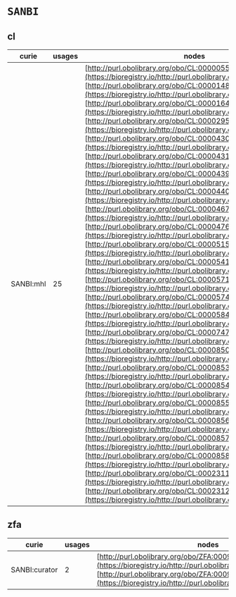 # `SANBI`
## cl
| curie     |   usages | nodes                                                                                                                                                                                                                                                                                                                                                                                                                                                                                                                                                                                                                                                                                                                                                                                                                                                                                                                                                                                                                                                                                                                                                                                                                                                                                                                                                                                                                                                                                                                                                                                                                                                                                                                                                                                                                                                                                                                                                                                                                                                                                                                                                                                                                                                                                                                                                                                                                                                                                                                                                                                                                                                                                                                                                                                                                                                                                 |
|-----------|----------|---------------------------------------------------------------------------------------------------------------------------------------------------------------------------------------------------------------------------------------------------------------------------------------------------------------------------------------------------------------------------------------------------------------------------------------------------------------------------------------------------------------------------------------------------------------------------------------------------------------------------------------------------------------------------------------------------------------------------------------------------------------------------------------------------------------------------------------------------------------------------------------------------------------------------------------------------------------------------------------------------------------------------------------------------------------------------------------------------------------------------------------------------------------------------------------------------------------------------------------------------------------------------------------------------------------------------------------------------------------------------------------------------------------------------------------------------------------------------------------------------------------------------------------------------------------------------------------------------------------------------------------------------------------------------------------------------------------------------------------------------------------------------------------------------------------------------------------------------------------------------------------------------------------------------------------------------------------------------------------------------------------------------------------------------------------------------------------------------------------------------------------------------------------------------------------------------------------------------------------------------------------------------------------------------------------------------------------------------------------------------------------------------------------------------------------------------------------------------------------------------------------------------------------------------------------------------------------------------------------------------------------------------------------------------------------------------------------------------------------------------------------------------------------------------------------------------------------------------------------------------------------|
| SANBI:mhl |       25 | [http://purl.obolibrary.org/obo/CL:0000055](https://bioregistry.io/http://purl.obolibrary.org/obo/CL:0000055), [http://purl.obolibrary.org/obo/CL:0000148](https://bioregistry.io/http://purl.obolibrary.org/obo/CL:0000148), [http://purl.obolibrary.org/obo/CL:0000164](https://bioregistry.io/http://purl.obolibrary.org/obo/CL:0000164), [http://purl.obolibrary.org/obo/CL:0000295](https://bioregistry.io/http://purl.obolibrary.org/obo/CL:0000295), [http://purl.obolibrary.org/obo/CL:0000430](https://bioregistry.io/http://purl.obolibrary.org/obo/CL:0000430), [http://purl.obolibrary.org/obo/CL:0000431](https://bioregistry.io/http://purl.obolibrary.org/obo/CL:0000431), [http://purl.obolibrary.org/obo/CL:0000439](https://bioregistry.io/http://purl.obolibrary.org/obo/CL:0000439), [http://purl.obolibrary.org/obo/CL:0000440](https://bioregistry.io/http://purl.obolibrary.org/obo/CL:0000440), [http://purl.obolibrary.org/obo/CL:0000467](https://bioregistry.io/http://purl.obolibrary.org/obo/CL:0000467), [http://purl.obolibrary.org/obo/CL:0000476](https://bioregistry.io/http://purl.obolibrary.org/obo/CL:0000476), [http://purl.obolibrary.org/obo/CL:0000515](https://bioregistry.io/http://purl.obolibrary.org/obo/CL:0000515), [http://purl.obolibrary.org/obo/CL:0000541](https://bioregistry.io/http://purl.obolibrary.org/obo/CL:0000541), [http://purl.obolibrary.org/obo/CL:0000571](https://bioregistry.io/http://purl.obolibrary.org/obo/CL:0000571), [http://purl.obolibrary.org/obo/CL:0000574](https://bioregistry.io/http://purl.obolibrary.org/obo/CL:0000574), [http://purl.obolibrary.org/obo/CL:0000584](https://bioregistry.io/http://purl.obolibrary.org/obo/CL:0000584), [http://purl.obolibrary.org/obo/CL:0000747](https://bioregistry.io/http://purl.obolibrary.org/obo/CL:0000747), [http://purl.obolibrary.org/obo/CL:0000850](https://bioregistry.io/http://purl.obolibrary.org/obo/CL:0000850), [http://purl.obolibrary.org/obo/CL:0000853](https://bioregistry.io/http://purl.obolibrary.org/obo/CL:0000853), [http://purl.obolibrary.org/obo/CL:0000854](https://bioregistry.io/http://purl.obolibrary.org/obo/CL:0000854), [http://purl.obolibrary.org/obo/CL:0000855](https://bioregistry.io/http://purl.obolibrary.org/obo/CL:0000855), [http://purl.obolibrary.org/obo/CL:0000856](https://bioregistry.io/http://purl.obolibrary.org/obo/CL:0000856), [http://purl.obolibrary.org/obo/CL:0000857](https://bioregistry.io/http://purl.obolibrary.org/obo/CL:0000857), [http://purl.obolibrary.org/obo/CL:0000858](https://bioregistry.io/http://purl.obolibrary.org/obo/CL:0000858), [http://purl.obolibrary.org/obo/CL:0002311](https://bioregistry.io/http://purl.obolibrary.org/obo/CL:0002311), [http://purl.obolibrary.org/obo/CL:0002312](https://bioregistry.io/http://purl.obolibrary.org/obo/CL:0002312) |
## zfa
| curie         |   usages | nodes                                                                                                                                                                                                                            |
|---------------|----------|----------------------------------------------------------------------------------------------------------------------------------------------------------------------------------------------------------------------------------|
| SANBI:curator |        2 | [http://purl.obolibrary.org/obo/ZFA:0009097](https://bioregistry.io/http://purl.obolibrary.org/obo/ZFA:0009097), [http://purl.obolibrary.org/obo/ZFA:0009269](https://bioregistry.io/http://purl.obolibrary.org/obo/ZFA:0009269) |
